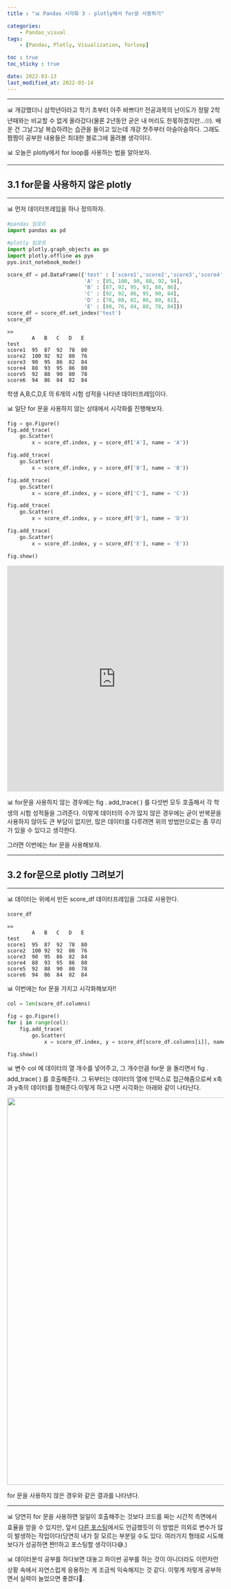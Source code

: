 ```yaml
---
title : "📊 Pandas 시각화 3 - plotly에서 for문 사용하기"

categories:
    - Pandas_visual
tags:
    - [Pandas, Plotly, Visualization, forloop]

toc : true
toc_sticky : true

date: 2022-03-13
last_modified_at: 2022-03-14
---
```


* * *

📊 개강했더니 삼학년이라고 학기 초부터 아주 바쁘다!! 전공과목의 난이도가 정말 2학년때와는 비교할 수 없게 올라갔다(물론 2년동안 굳은 내 머리도 한몫하겠지만...🙄). 배운 건 그날그날 복습하려는 습관을 들이고 있는데 개강 첫주부터 아슬아슬하다. 그래도 짬짬이 공부한 내용들은 최대한 블로그에 올려볼 생각이다.  

📊 오늘은 plotly에서 for loop를 사용하는 법을 알아보자.

* * *
## 3.1 for문을 사용하지 않은 plotly
* * *

📊 먼저 데이터프레임을 하나 정의하자.  

```py
#pandas 임포트
import pandas as pd

#plotly 임포트
import plotly.graph_objects as go
import plotly.offline as pyo
pyo.init_notebook_mode()
```  
```py
score_df = pd.DataFrame({'test' : ['score1','score2','score3','score4','score5','score6'],
                         'A' : [95, 100, 90, 88, 92, 94],
                         'B' : [87, 92, 95, 93, 88, 86],
                         'C' : [92, 92, 86, 95, 90, 84],
                         'D' : [78, 80, 82, 86, 80, 82],
                         'E' : [80, 76, 84, 80, 78, 84]})
score_df = score_df.set_index('test')
score_df
```
```
>>
        A	B	C	D	E
test					
score1	95	87	92	78	80
score2	100	92	92	80	76
score3	90	95	86	82	84
score4	88	93	95	86	80
score5	92	88	90	80	78
score6	94	86	84	82	84
```  

학생 A,B,C,D,E 의 6개의 시험 성적을 나타낸 데이터프레임이다.  

📊 일단 for 문을 사용하지 않는 상태에서 시각화를 진행해보자.  

```py
fig = go.Figure()
fig.add_trace(
    go.Scatter(
        x = score_df.index, y = score_df['A'], name = 'A'))

fig.add_trace(
    go.Scatter(
        x = score_df.index, y = score_df['B'], name = 'B'))

fig.add_trace(
    go.Scatter(
        x = score_df.index, y = score_df['C'], name = 'C'))

fig.add_trace(
    go.Scatter(
        x = score_df.index, y = score_df['D'], name = 'D'))

fig.add_trace(
    go.Scatter(
        x = score_df.index, y = score_df['E'], name = 'E'))

fig.show()
```  
<iframe id="igraph" scrolling="no" style="border:none;" seamless="seamless" src="https://plotly.com/~nyamin9/1.embed" height="525" width="100%"></iframe><br>  


📊 for문을 사용하지 않는 경우에는 <a>fig . add_trace( )</a> 를 다섯번 모두 호출해서 각 학생의 시험 성적들을 그려준다. 이렇게 데이터의 수가 많지 않은 경우에는 굳이 반복문을 사용하지 않아도 큰 부담이 없지만, 많은 데이터를 다루려면 위의 방법만으로는 좀 무리가 있을 수 있다고 생각한다.  

그러면 이번에는 for 문을 사용해보자.  

* * *
## 3.2 for문으로 plotly 그려보기
* * *  

📊 데이터는 위에서 만든 score_df 데이터프레임을 그대로 사용한다. 

```py
score_df
```
```
>>
        A	B	C	D	E
test					
score1	95	87	92	78	80
score2	100	92	92	80	76
score3	90	95	86	82	84
score4	88	93	95	86	80
score5	92	88	90	80	78
score6	94	86	84	82	84
```  

📊 이번에는 for 문을 가지고 시각화해보자!!  

```py
col = len(score_df.columns)

fig = go.Figure()
for i in range(col):
    fig.add_trace(
        go.Scatter(
            x = score_df.index, y = score_df[score_df.columns[i]], name = score_df.columns[i]))

fig.show()
```  
📊 변수 <a>col</a> 에 데이터의 열 개수를 넣어주고, 그 개수만큼 <a>for문</a> 을 돌리면서 <a>fig . add_trace( )</a> 를 호출해준다. 그 뒤부터는 데이터의 열에 인덱스로 접근해줌으로써 x축과 y축의 데이터를 정해준다.이렇게 하고 나면 시각화는 아래와 같이 나타난다.  

<p align="center"><img src="https://user-images.githubusercontent.com/65170165/158064679-1c647096-0fcb-40d6-84c8-63c6da7d8081.png" width="900" /></p>  

for 문을 사용하지 않은 경우와 같은 결과를 나타낸다.  
* * *
📊 당연히 for 문을 사용하면 일일이 호출해주는 것보다 코드를 짜는 시간적 측면에서 효율을 얻을 수 있지만, 앞서 [다른 포스팅](https://nyamin9.github.io/pandas_practice/practice2-3/)에서도 언급했듯이 이 방법은 의외로 변수가 많이 발생하는 작업이다(당연히 내가 잘 모르는 부분일 수도 있다. 여러가지 형태로 시도해보다가 성공하면 짠!!하고 포스팅할 생각이다😅.)  

📊 데이터분석 공부를 하다보면 대놓고 파이썬 공부를 하는 것이 아니더라도 이런저런 상황 속에서 자연스럽게 응용하는 게 조금씩 익숙해지는 것 같다. 이렇게 저렇게 공부하면서 실력이 늘었으면 좋겠다🙌.
